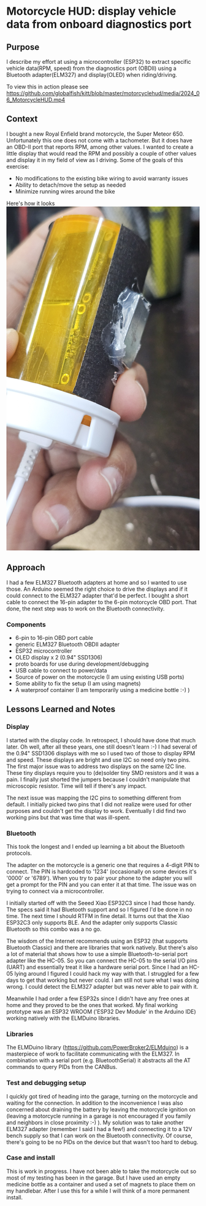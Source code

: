 # Motorcycle HUD: display vehicle data from onboard diagnostics port

## Purpose
I describe my effort at using a microcontroller (ESP32) to extract specific vehicle data(RPM, speed) from the diagnostics port (OBDII) using a Bluetooth adapter(ELM327) and display(OLED) when riding/driving.

To view this in action please see https://github.com/globalfish/kitt/blob/master/motorcyclehud/media/2024_06_MotorcycleHUD.mp4

## Context
I bought a new Royal Enfield brand motorcycle, the Super Meteor 650. Unfortunately this one does not come with a tachometer. 
But it does have an OBD-II port that reports RPM, among other values. I wanted to create a little display that would read the
RPM and possibly a couple of other values and display it in my field of view as I driving. Some of the goals of this exercise:
- No modifications to the existing bike wiring to avoid warranty issues
- Ability to detach/move the setup as needed
- Minimize running wires around the bike

Here's how it looks
![image](media/20240612_193102.jpg)


## Approach
I had a few ELM327 Bluetooth adapters at home and so I wanted to use those. An Arduino seemed the right choice to drive the 
displays and if it could connect to the ELM327 adapter that'd be perfect. I bought a short cable to connect the 16-pin adapter
to the 6-pin motorcycle OBD port. That done, the next step was to work on the Bluetooth connectivity.

### Components
- 6-pin to 16-pin OBD port cable
- generic ELM327 Bluetooth OBDII adapter
- ESP32 microcontroller
- OLED display x 2 (0.94" SSD1306)
- proto boards for use during development/debugging
- USB cable to connect to power/data
- Source of power on the motorcycle (I am using existing USB ports)
- Some ability to fix the setup (I am using magnets)
- A waterproof container (I am temporarily using a medicine bottle :-) )

## Lessons Learned and Notes

### Display
I started with the display code. In retrospect, I should have done that much later. Oh well, after all these years, one still doesn't learn :-) I had several of the 0.94" SSD1306 displays with me so I used two of those to display RPM and speed. These displays are bright and use I2C so need only two pins. The first major issue was to address two displays on the same I2C line. These tiny displays require you to (de)solder tiny SMD resistors and it was a pain. I finally just shorted the jumpers because I couldn't manipulate that microscopic resistor. Time will tell if there's any impact.


The next issue was mapping the I2C pins to something different from default. I initially picked two pins that I did not realize were used for other purposes and couldn't get the display to work. Eventually I did find two working pins but that was time that was ill-spent.

### Bluetooth
This took the longest and I ended up learning a bit about the Bluetooth protocols. 

The adapter on the motorcycle is a generic one that requires a 4-digit PIN to connect. The PIN is hardcoded to '1234' (occasionally on some devices it's '0000' or '6789'). When you try to pair your phone to the adapter you will get a prompt for the PIN and you can enter it at that time. The issue was on trying to connect via a microcontroller.

I initially started off with the Seeed Xiao ESP32C3 since I had those handy. The specs said it had Bluetooth support and so I figured I'd be done in no time. The next time I should RTFM in fine detail. It turns out that the Xiao ESP32C3 only supports BLE. And the adapter only supports Classic Bluetooth so this combo was a no go.

The wisdom of the Internet recommends using an ESP32 (that supports Bluetooth Classic) and there are libraries that work natively. But there's also a lot of material that shows how to use a simple Bluetooth-to-serial port adapter like the HC-05. So you can connect the HC-05 to the serial I/O pins (UART) and essentially treat it like a hardware serial port. Since I had an HC-05 lying around I figured I could hack my way with that. I struggled for a few days to get that working but never could. I am still not sure what I was doing wrong. I could detect the ELM327 adapter but was never able to pair with it.

Meanwhile I had order a few ESP32s since I didn't have any free ones at home and they proved to be the ones that worked. My final working prototype was an ESP32 WROOM ('ESP32 Dev Module' in the Arduino IDE) working natively with the ELMDuino libraries.

### Libraries
The ELMDuino library (https://github.com/PowerBroker2/ELMduino) is a masterpiece of work to facilitate communicating with the ELM327. In combination with a serial port (e.g. BluetoothSerial) it abstracts all the AT commands to query PIDs from the CANBus. 

### Test and debugging setup
I quickly got tired of heading into the garage, turning on the motorcycle and waiting for the connection. In addition to the inconvenience I was also concerned about draining the battery by leaving the motorcycle ignition on (leaving a motorcycle running in a garage is not encouraged if you family and neighbors in close proximity :-) ). My solution was to take another ELM327 adapter (remember I said I had a few!) and connecting it to a 12V bench supply so that I can work on the Bluetooth connectivity. Of course, there's going to be no PIDs on the device but that wasn't too hard to debug.

### Case and install
This is work in progress. I have not been able to take the motorcycle out so most of my testing has been in the garage. But I have used an empty medicine bottle as a container and used a set of magnets to place them on my handlebar. After I use this for a while I will think of a more permanent install.
